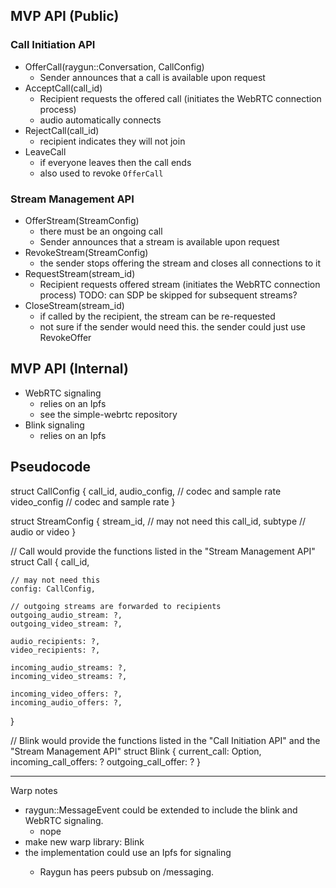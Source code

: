 
## MVP API (Public)

### Call Initiation API
- OfferCall(raygun::Conversation, CallConfig) 
    - Sender announces that a call is available upon request
- AcceptCall(call_id)
   - Recipient requests the offered call (initiates the WebRTC connection process)
   - audio automatically connects
- RejectCall(call_id)
    - recipient indicates they will not join
- LeaveCall
    - if everyone leaves then the call ends
    - also used to revoke `OfferCall`

### Stream Management API
- OfferStream(StreamConfig) 
    - there must be an ongoing call 
    - Sender announces that a stream is available upon request
- RevokeStream(StreamConfig)
    - the sender stops offering the stream and closes all connections to it
- RequestStream(stream_id)
    - Recipient requests offered stream (initiates the WebRTC connection process) TODO: can SDP be skipped for subsequent streams? 
- CloseStream(stream_id)
    - if called by the recipient, the stream can be re-requested
    - not sure if the sender would need this. the sender could just use RevokeOffer

## MVP API (Internal)
- WebRTC signaling 
    - relies on an Ipfs<T>
    - see the simple-webrtc repository
- Blink signaling
    - relies on an Ipfs<T>

## Pseudocode 
struct CallConfig {
    call_id,
    audio_config, // codec and sample rate
    video_config // codec and sample rate
}

struct StreamConfig {
    stream_id,
    // may not need this
    call_id,
    subtype // audio or video
}

// Call would provide the functions listed in the "Stream Management API"
struct Call {
    call_id,

    // may not need this
    config: CallConfig, 
   
    // outgoing streams are forwarded to recipients
    outgoing_audio_stream: ?,
    outgoing_video_stream: ?,

    audio_recipients: ?,
    video_recipients: ?,

    incoming_audio_streams: ?,
    incoming_video_streams: ?,

    incoming_video_offers: ?,
    incoming_audio_offers: ?,    
}

// Blink would provide the functions listed in the "Call Initiation API" and the "Stream Management API"
struct Blink {
    current_call: Option<Call>,
    incoming_call_offers: ? 
    outgoing_call_offer: ? 
}

------------------------------------------------------------------------------------------------------------------------------------------------------------------------------------------------
Warp notes
- raygun::MessageEvent could be extended to include the blink and WebRTC signaling. 
    - nope 
- make new warp library: Blink 
- the implementation could use an Ipfs<T> for signaling 
    - Raygun has peers pubsub on <did>/messaging. 



